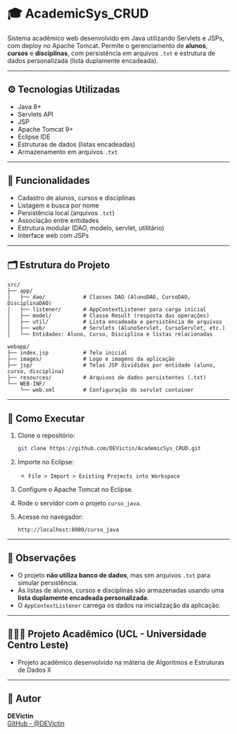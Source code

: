 # 🎓 AcademicSys_CRUD

Sistema acadêmico web desenvolvido em Java utilizando Servlets e JSPs, com deploy no Apache Tomcat. Permite o gerenciamento de **alunos**, **cursos** e **disciplinas**, com persistência em arquivos `.txt` e estrutura de dados personalizada (lista duplamente encadeada).

---

## ⚙️ Tecnologias Utilizadas

- Java 8+
- Servlets API
- JSP
- Apache Tomcat 9+
- Eclipse IDE
- Estruturas de dados (listas encadeadas)
- Armazenamento em arquivos `.txt`

---

## 🚀 Funcionalidades

- Cadastro de alunos, cursos e disciplinas
- Listagem e busca por nome
- Persistência local (arquivos `.txt`)
- Associação entre entidades
- Estrutura modular (DAO, modelo, servlet, utilitário)
- Interface web com JSPs

---

## 🗂️ Estrutura do Projeto

```
src/
├── app/
│   ├── dao/            # Classes DAO (AlunoDAO, CursoDAO, DisciplinaDAO)
│   ├── listener/       # AppContextListener para carga inicial
│   ├── model/          # Classe Result (resposta das operações)
│   ├── util/           # Lista encadeada e persistência de arquivos
│   ├── web/            # Servlets (AlunoServlet, CursoServlet, etc.)
│   └── Entidades: Aluno, Curso, Disciplina e listas relacionadas

webapp/
├── index.jsp           # Tela inicial
├── images/             # Logo e imagens da aplicação
├── jsp/                # Telas JSP divididas por entidade (aluno, curso, disciplina)
├── resources/          # Arquivos de dados persistentes (.txt)
└── WEB-INF/
    └── web.xml         # Configuração do servlet container
```

---

## 🧪 Como Executar

1. Clone o repositório:
   ```bash
   git clone https://github.com/DEVictin/AcademicSys_CRUD.git
   ```

2. Importe no Eclipse:
   - `File > Import > Existing Projects into Workspace`

3. Configure o Apache Tomcat no Eclipse.

4. Rode o servidor com o projeto `curso_java`.

5. Acesse no navegador:
   ```
   http://localhost:8080/curso_java
   ```

---

## 📎 Observações

- O projeto **não utiliza banco de dados**, mas sim arquivos `.txt` para simular persistência.
- As listas de alunos, cursos e disciplinas são armazenadas usando uma **lista duplamente encadeada personalizada**.
- O `AppContextListener` carrega os dados na inicialização da aplicação.

---
## 👨🏼‍🎓 Projeto Acadêmico (UCL - Universidade Centro Leste)

- Projeto acadêmico desenvolvido na máteria de Algoritmos e Estruturas de Dados II

---
## 👤 Autor

**DEVictin**  
[GitHub - @DEVictin](https://github.com/DEVictin)
